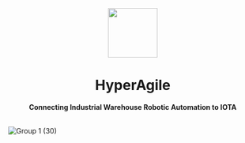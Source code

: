 <div align="center">
    <img src="https://github.com/user-attachments/assets/dc212036-ba6b-40cd-b357-9e94231ae90b" width=100>
    <h1>HyperAgile</h1>
    <strong>Connecting Industrial Warehouse Robotic Automation to IOTA</strong>  
</div>

<br>

![Group 1 (30)](https://github.com/user-attachments/assets/03d0dd2b-4702-4fca-a5d5-8e1ae3b462cc)
